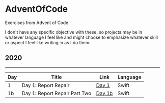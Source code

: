 # AdventOfCode
Exercises from Advent of Code

I don't have any specific objective with these, so projects may be in whatever language I feel like and might choose to emphasize whatever skill or aspect I feel like writing in as I do them.

## 2020
-----------

| Day | Title | Link | Language |
| --- | --- | --- | --- |
| 1 | Day 1: Report Repair | [Day 1](https://adventofcode.com/2020/day/1) | Swift |
| 1b | Day 1: Report Repair Part Two | [Day 1b](https://adventofcode.com/2020/day/1#part2) | Swift |
